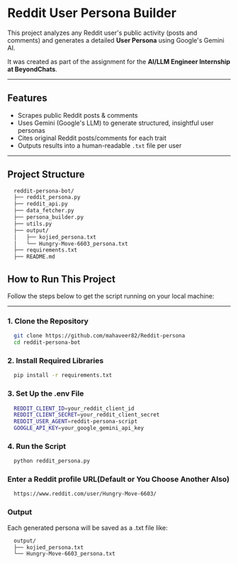 # Reddit User Persona Builder 

This project analyzes any Reddit user's public activity (posts and comments) and generates a detailed **User Persona** using Google's Gemini AI.

It was created as part of the assignment for the **AI/LLM Engineer Internship at BeyondChats**.

---

##  Features

- Scrapes public Reddit posts & comments
- Uses Gemini (Google's LLM) to generate structured, insightful user personas
- Cites original Reddit posts/comments for each trait
- Outputs results into a human-readable `.txt` file per user

---

## Project Structure

  ```bash
    reddit-persona-bot/
    ├── reddit_persona.py 
    ├── reddit_api.py
    ├── data_fetcher.py 
    ├── persona_builder.py 
    ├── utils.py 
    ├── output/
    │   ├── kojied_persona.txt 
    │   └── Hungry-Move-6603_persona.txt 
    ├── requirements.txt 
    ├── README.md 
  ```

## How to Run This Project

Follow the steps below to get the script running on your local machine:

---

### 1. Clone the Repository

```bash
  git clone https://github.com/mahaveer82/Reddit-persona
  cd reddit-persona-bot
```

### 2. Install Required Libraries

```bash
  pip install -r requirements.txt
```

### 3. Set Up the .env File

```bash
  REDDIT_CLIENT_ID=your_reddit_client_id
  REDDIT_CLIENT_SECRET=your_reddit_client_secret
  REDDIT_USER_AGENT=reddit-persona-script
  GOOGLE_API_KEY=your_google_gemini_api_key
```

### 4. Run the Script

```bash
  python reddit_persona.py
```

### Enter a Reddit profile URL(Default or You Choose Another Also)

```bash
  https://www.reddit.com/user/Hungry-Move-6603/
```

### Output
Each generated persona will be saved as a .txt file like:

```bash
  output/
  ├── kojied_persona.txt
  └── Hungry-Move-6603_persona.txt
```

